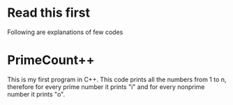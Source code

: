 # Read this first

Following are explanations of few codes


# PrimeCount++
This is my first program in C++. 
This code prints all the numbers from 1 to n, therefore for every prime number it prints "i" and for every nonprime number it prints "o".
